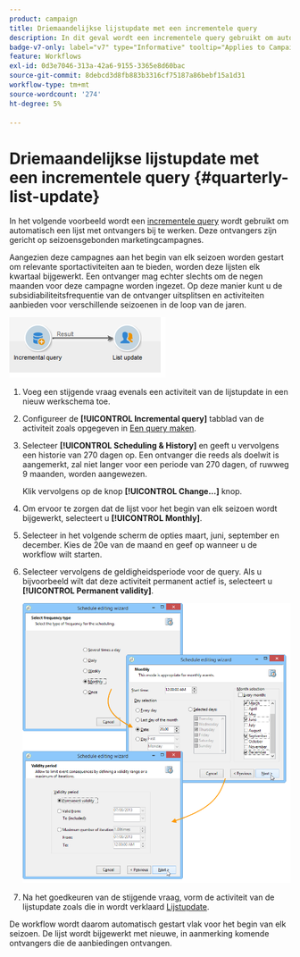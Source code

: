 ```yaml
---
product: campaign
title: Driemaandelijkse lijstupdate met een incrementele query
description: In dit geval wordt een incrementele query gebruikt om automatisch een lijst met ontvangers bij te werken
badge-v7-only: label="v7" type="Informative" tooltip="Applies to Campaign Classic v7 only"
feature: Workflows
exl-id: 0d3e7046-313a-42a6-9155-3365e8d60bac
source-git-commit: 8debcd3d8fb883b3316cf75187a86bebf15a1d31
workflow-type: tm+mt
source-wordcount: '274'
ht-degree: 5%

---
```


# Driemaandelijkse lijstupdate met een incrementele query {#quarterly-list-update}



In het volgende voorbeeld wordt een [incrementele query](incremental-query.md) wordt gebruikt om automatisch een lijst met ontvangers bij te werken. Deze ontvangers zijn gericht op seizoensgebonden marketingcampagnes.

Aangezien deze campagnes aan het begin van elk seizoen worden gestart om relevante sportactiviteiten aan te bieden, worden deze lijsten elk kwartaal bijgewerkt. Een ontvanger mag echter slechts om de negen maanden voor deze campagne worden ingezet. Op deze manier kunt u de subsidiabiliteitsfrequentie van de ontvanger uitsplitsen en activiteiten aanbieden voor verschillende seizoenen in de loop van de jaren.

![](assets/incremental_query_example.png)

1. Voeg een stijgende vraag evenals een activiteit van de lijstupdate in een nieuw werkschema toe.
1. Configureer de **[!UICONTROL Incremental query]** tabblad van de activiteit zoals opgegeven in [Een query maken](query.md#creating-a-query).
1. Selecteer **[!UICONTROL Scheduling & History]** en geeft u vervolgens een historie van 270 dagen op. Een ontvanger die reeds als doelwit is aangemerkt, zal niet langer voor een periode van 270 dagen, of ruwweg 9 maanden, worden aangewezen.

   Klik vervolgens op de knop **[!UICONTROL Change...]** knop.

1. Om ervoor te zorgen dat de lijst voor het begin van elk seizoen wordt bijgewerkt, selecteert u **[!UICONTROL Monthly]**.
1. Selecteer in het volgende scherm de opties maart, juni, september en december. Kies de 20e van de maand en geef op wanneer u de workflow wilt starten.
1. Selecteer vervolgens de geldigheidsperiode voor de query. Als u bijvoorbeeld wilt dat deze activiteit permanent actief is, selecteert u **[!UICONTROL Permanent validity]**.

   ![](assets/incremental_query_example_2.png)

1. Na het goedkeuren van de stijgende vraag, vorm de activiteit van de lijstupdate zoals die in wordt verklaard [Lijstupdate](list-update.md).

De workflow wordt daarom automatisch gestart vlak voor het begin van elk seizoen. De lijst wordt bijgewerkt met nieuwe, in aanmerking komende ontvangers die de aanbiedingen ontvangen.
